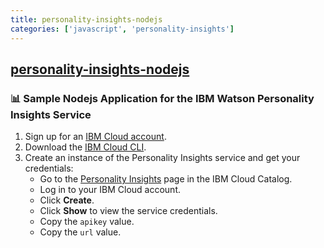 ```yaml
---
title: personality-insights-nodejs
categories: ['javascript', 'personality-insights']
---
```

## [personality-insights-nodejs](https://github.com/watson-developer-cloud/personality-insights-nodejs)

### :bar_chart: Sample Nodejs Application for the IBM Watson Personality Insights Service


1. Sign up for an [IBM Cloud account](https://cloud.ibm.com/registration/).
1. Download the [IBM Cloud CLI](https://cloud.ibm.com/docs/cli/index.html#overview).
1. Create an instance of the Personality Insights service and get your credentials:
    - Go to the [Personality Insights](https://cloud.ibm.com/catalog/services/personality-insights) page in the IBM Cloud Catalog.
    - Log in to your IBM Cloud account.
    - Click **Create**.
    - Click **Show** to view the service credentials.
    - Copy the `apikey` value.
    - Copy the `url` value.
